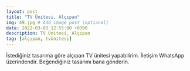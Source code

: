 ```yaml
---
layout: post
title: "TV Ünitesi, Alçıpan"
img: 49.jpg # Add image post (optional)
date: 2022-03-03 12:55:00 +0300
description: TV Ünitesi, Alçıpan
tag: [alçıpan, tvünitesi]
---
```

İstediğiniz tasarıma göre alçıpan TV ünitesi yapabilirim.
İletişim WhatsApp üzerindendir. Beğendiğiniz tasarımı bana gönderin.